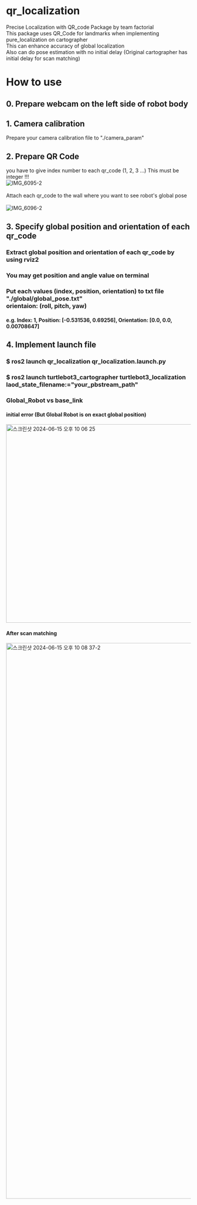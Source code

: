 # qr_localization
Precise Localization with QR_code Package by team factorial	<br/>
This package uses QR_Code for landmarks when implementing pure_localization on cartographer <br/>
This can enhance accuracy of global localization <br/>
Also can do pose estimation with no initial delay (Original cartographer has initial delay for scan matching)

# How to use

## 0. Prepare webcam on the left side of robot body 

## 1. Camera calibration <br/>
Prepare your camera calibration file to "./camera_param" <br/>

## 2. Prepare QR Code <br/>
you have to give index number to each qr_code (1, 2, 3 ...) This must be integer !!! <br/>
![IMG_6095-2](https://github.com/Jmyeong/qr_localization/assets/102497445/ba47e724-8f5a-4c2f-af43-b4a7b6b5f953) <br/> <br/>
Attach each qr_code to the wall where you want to see robot's global pose <br/> <br/>
![IMG_6096-2](https://github.com/Jmyeong/qr_localization/assets/102497445/d8a9cdb0-1326-4f9c-ab33-bcfbb7c5cece)

## 3. Specify global position and orientation of each qr_code
### Extract global position and orientation of each qr_code by using rviz2
### You may get position and angle value on terminal
### Put each values (index, position, orientation) to txt file "./global/global_pose.txt" <br/> orientaion: (roll, pitch, yaw)<br/>
#### e.g. Index: 1, Position: [-0.531536, 0.69256], Orientation: [0.0, 0.0, 0.00708647]

## 4. Implement launch file
### $ ros2 launch qr_localization qr_localization.launch.py
### $ ros2 launch turtlebot3_cartographer turtlebot3_localization laod_state_filename:="your_pbstream_path"

### Global_Robot vs base_link
#### initial error (But Global Robot is on exact global position)
<img width="540" alt="스크린샷 2024-06-15 오후 10 06 25" src="https://github.com/Jmyeong/qr_localization/assets/102497445/2f8ff0f7-d8c9-4b69-965c-ad79d365aec8">

#### After scan matching
<img width="1512" alt="스크린샷 2024-06-15 오후 10 08 37-2" src="https://github.com/Jmyeong/qr_localization/assets/102497445/d3581e3e-189d-4069-8310-87f17db6df14">
